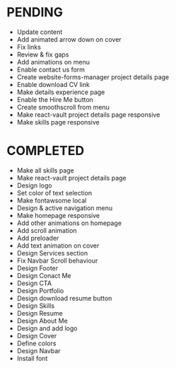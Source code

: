 # PENDING
- Update content
- Add animated arrow down on cover
- Fix links
- Review & fix gaps
- Add animations on menu
- Enable contact us form
- Create website-forms-manager project details page
- Enable download CV link
- Make details experience page
- Enable the Hire Me button
- Create smoothscroll from menu
- Make react-vault project details page responsive
- Make skills page responsive

# COMPLETED
- Make all skills page
- Make react-vault project details page
- Design logo
- Set color of text selection
- Make fontawsome local
- Design & active navigation menu
- Make homepage responsive
- Add other animations on homepage
- Add scroll animation
- Add preloader
- Add text animation on cover
- Design Services section
- Fix Navbar Scroll behaviour
- Design Footer
- Design Conact Me
- Design CTA
- Design Portfolio
- Design download resume button
- Design Skills
- Design Resume
- Design About Me
- Design and add logo
- Design Cover
- Define colors
- Design Navbar
- Install font